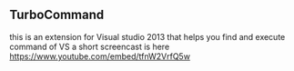 ## TurboCommand ##
this is an extension for Visual studio 2013 that helps you find and execute command of VS
a short screencast is here https://www.youtube.com/embed/tfnW2VrfQ5w
